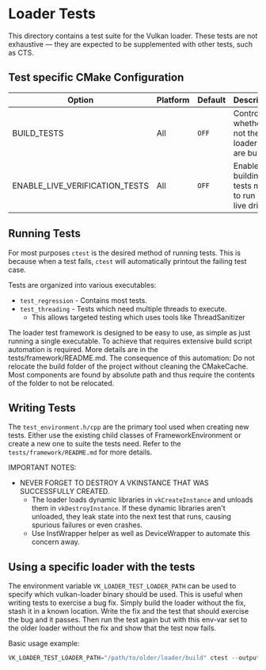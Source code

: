 
# Loader Tests

This directory contains a test suite for the Vulkan loader.
These tests are not exhaustive &mdash; they are expected to be supplemented with other tests, such as CTS.




## Test specific CMake Configuration

| Option                         | Platform | Default | Description                                              |
| ------------------------------ | -------- | ------- | -------------------------------------------------------- |
| BUILD_TESTS                    | All      | `OFF`   | Controls whether or not the loader tests are built.      |
| ENABLE_LIVE_VERIFICATION_TESTS | All      | `OFF`   | Enables building of tests meant to run with live drivers |

## Running Tests

For most purposes `ctest` is the desired method of running tests.
This is because when a test fails, `ctest` will automatically printout the failing test case.

Tests are organized into various executables:
 * `test_regression` - Contains most tests.
 * `test_threading` - Tests which need multiple threads to execute.
   * This allows targeted testing which uses tools like ThreadSanitizer

The loader test framework is designed to be easy to use, as simple as just running a single executable. To achieve that requires extensive build script
automation is required. More details are in the tests/framework/README.md.
The consequence of this automation: Do not relocate the build folder of the project without cleaning the CMakeCache. Most components are found by absolute
path and thus require the contents of the folder to not be relocated.

## Writing Tests

The `test_environment.h/cpp` are the primary tool used when creating new tests. Either use the existing child classes of FrameworkEnvironment or create a new one
to suite the tests need. Refer to the `tests/framework/README.md` for more details.

IMPORTANT NOTES:
 * NEVER FORGET TO DESTROY A VKINSTANCE THAT WAS SUCCESSFULLY CREATED.
   * The loader loads dynamic libraries in `vkCreateInstance` and unloads them in `vkDestroyInstance`. If these dynamic libraries aren't unloaded, they leak state
   into the next test that runs, causing spurious failures or even crashes.
   * Use InstWrapper helper as well as DeviceWrapper to automate this concern away.

## Using a specific loader with the tests

The environment variable `VK_LOADER_TEST_LOADER_PATH` can be used to specify which vulkan-loader binary should be used.
This is useful when writing tests to exercise a bug fix.
Simply build the loader without the fix, stash it in a known location.
Write the fix and the test that should exercise the bug and it passes.
Then run the test again but with this env-var set to the older loader without the fix and show that the test now fails.

Basic usage example:
```c
VK_LOADER_TEST_LOADER_PATH="/path/to/older/loader/build" ctest --output-on-failure
```
